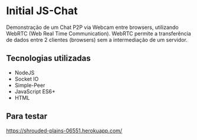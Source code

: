 # Initial JS-Chat

Demonstração de um Chat P2P via Webcam entre browsers,
utilizando WebRTC (Web Real Time Communication).
WebRTC permite a transferência de dados entre 2 clientes (browsers)
sem a intermediação de um servidor.

## Tecnologias utilizadas

* NodeJS 
* Socket IO
* Simple-Peer
* JavaScript ES6+
* HTML

## Para testar
https://shrouded-plains-06551.herokuapp.com/

